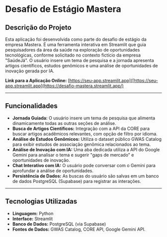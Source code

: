 # Desafio de Estágio Mastera

## Descrição do Projeto

Esta aplicação foi desenvolvida como parte do desafio de estágio da empresa Mastera. É uma ferramenta interativa em Streamlit que guia pesquisadores da área da saúde na exploração de oportunidades tecnológicas, conforme solicitado no contexto fictício da empresa "SaúdeJá". O usuário insere um tema de pesquisa e a jornada apresenta artigos científicos, estudos genômicos e uma análise de oportunidades de inovação gerada por IA.

**Link para a Aplicação Online:** [https://seu-app.streamlit.app]([https://seu-app.streamlit.app](https://desafio-mastera.streamlit.app/)

---

## Funcionalidades

* **Jornada Guiada:** O usuário insere um tema de pesquisa que alimenta dinamicamente todas as outras seções de análise.
* **Busca de Artigos Científicos:** Integração com a API da CORE para buscar artigos acadêmicos relevantes, com opção de filtro por idioma.
* **Análise de Estudos Genômicos:** Utiliza o dataset público GWAS Catalog para exibir estudos de associação genômica relacionados ao tema.
* **Análise de Inovação com IA:** Uma aba dedicada utiliza a API do Google Gemini para analisar o tema e sugerir "gaps de mercado" e oportunidades de inovação.
* **Chat Interativo com IA:** O usuário pode conversar com o Gemini para aprofundar a análise de oportunidades.
* **Persistência de Dados:** As buscas do usuário são salvas em um banco de dados PostgreSQL (Supabase) para registrar as interações.

---

## Tecnologias Utilizadas

* **Linguagem:** Python
* **Interface:** Streamlit
* **Banco de Dados:** PostgreSQL (via Supabase)
* **Fontes de Dados:** GWAS Catalog, CORE API, Google Gemini API.
